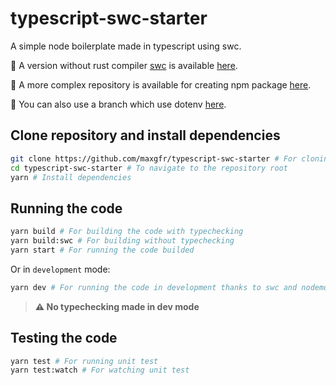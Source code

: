 # typescript-swc-starter

A simple node boilerplate made in typescript using swc.

👻 A version without rust compiler [swc](https://swc.rs/) is available [here](https://github.com/maxgfr/boilerplate-typescript-node).

🤖 A more complex repository is available for creating npm package [here](https://github.com/maxgfr/typescript-boilerplate-package).

👾 You can also use a branch which use dotenv [here](https://github.com/maxgfr/typescript-swc-starter/tree/with-dotenv).

## Clone repository and install dependencies

```sh
git clone https://github.com/maxgfr/typescript-swc-starter # For cloning the repository
cd typescript-swc-starter # To navigate to the repository root
yarn # Install dependencies
```

## Running the code

```sh
yarn build # For building the code with typechecking
yarn build:swc # For building without typechecking
yarn start # For running the code builded
```

Or in `development` mode:

```sh
yarn dev # For running the code in development thanks to swc and nodemon
```

> **:warning: No typechecking made in dev mode**

## Testing the code

```sh
yarn test # For running unit test
yarn test:watch # For watching unit test
```
